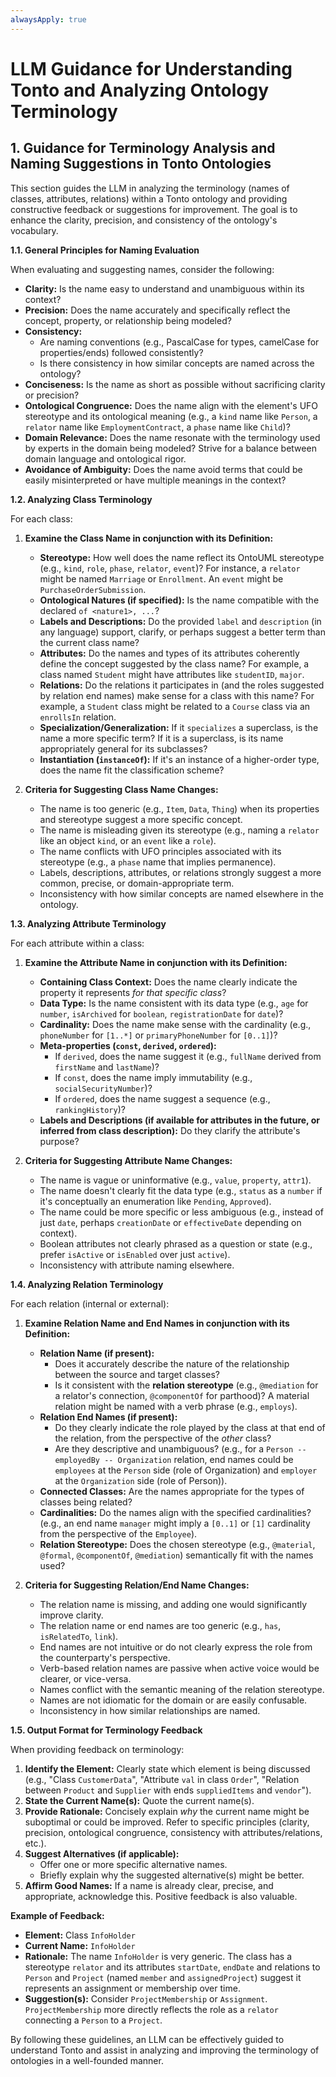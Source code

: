 ```yaml
---
alwaysApply: true
---
```

# LLM Guidance for Understanding Tonto and Analyzing Ontology Terminology

## 1. Guidance for Terminology Analysis and Naming Suggestions in Tonto Ontologies

This section guides the LLM in analyzing the terminology (names of classes, attributes, relations) within a Tonto ontology and providing constructive feedback or suggestions for improvement. The goal is to enhance the clarity, precision, and consistency of the ontology's vocabulary.

**1.1. General Principles for Naming Evaluation**

When evaluating and suggesting names, consider the following:

*   **Clarity:** Is the name easy to understand and unambiguous within its context?
*   **Precision:** Does the name accurately and specifically reflect the concept, property, or relationship being modeled?
*   **Consistency:**
    *   Are naming conventions (e.g., PascalCase for types, camelCase for properties/ends) followed consistently?
    *   Is there consistency in how similar concepts are named across the ontology?
*   **Conciseness:** Is the name as short as possible without sacrificing clarity or precision?
*   **Ontological Congruence:** Does the name align with the element's UFO stereotype and its ontological meaning (e.g., a `kind` name like `Person`, a `relator` name like `EmploymentContract`, a `phase` name like `Child`)?
*   **Domain Relevance:** Does the name resonate with the terminology used by experts in the domain being modeled? Strive for a balance between domain language and ontological rigor.
*   **Avoidance of Ambiguity:** Does the name avoid terms that could be easily misinterpreted or have multiple meanings in the context?

**1.2. Analyzing Class Terminology**

For each class:

1.  **Examine the Class Name in conjunction with its Definition:**
    *   **Stereotype:** How well does the name reflect its OntoUML stereotype (e.g., `kind`, `role`, `phase`, `relator`, `event`)? For instance, a `relator` might be named `Marriage` or `Enrollment`. An `event` might be `PurchaseOrderSubmission`.
    *   **Ontological Natures (if specified):** Is the name compatible with the declared `of <nature1>, ...`?
    *   **Labels and Descriptions:** Do the provided `label` and `description` (in any language) support, clarify, or perhaps suggest a better term than the current class name?
    *   **Attributes:** Do the names and types of its attributes coherently define the concept suggested by the class name? For example, a class named `Student` might have attributes like `studentID`, `major`.
    *   **Relations:** Do the relations it participates in (and the roles suggested by relation end names) make sense for a class with this name? For example, a `Student` class might be related to a `Course` class via an `enrollsIn` relation.
    *   **Specialization/Generalization:** If it `specializes` a superclass, is the name a more specific term? If it is a superclass, is its name appropriately general for its subclasses?
    *   **Instantiation (`instanceOf`):** If it's an instance of a higher-order type, does the name fit the classification scheme?

2.  **Criteria for Suggesting Class Name Changes:**
    *   The name is too generic (e.g., `Item`, `Data`, `Thing`) when its properties and stereotype suggest a more specific concept.
    *   The name is misleading given its stereotype (e.g., naming a `relator` like an object `kind`, or an `event` like a `role`).
    *   The name conflicts with UFO principles associated with its stereotype (e.g., a `phase` name that implies permanence).
    *   Labels, descriptions, attributes, or relations strongly suggest a more common, precise, or domain-appropriate term.
    *   Inconsistency with how similar concepts are named elsewhere in the ontology.

**1.3. Analyzing Attribute Terminology**

For each attribute within a class:

1.  **Examine the Attribute Name in conjunction with its Definition:**
    *   **Containing Class Context:** Does the name clearly indicate the property it represents *for that specific class*?
    *   **Data Type:** Is the name consistent with its data type (e.g., `age` for `number`, `isArchived` for `boolean`, `registrationDate` for `date`)?
    *   **Cardinality:** Does the name make sense with the cardinality (e.g., `phoneNumber` for `[1..*]` or `primaryPhoneNumber` for `[0..1]`)?
    *   **Meta-properties (`const`, `derived`, `ordered`):**
        *   If `derived`, does the name suggest it (e.g., `fullName` derived from `firstName` and `lastName`)?
        *   If `const`, does the name imply immutability (e.g., `socialSecurityNumber`)?
        *   If `ordered`, does the name suggest a sequence (e.g., `rankingHistory`)?
    *   **Labels and Descriptions (if available for attributes in the future, or inferred from class description):** Do they clarify the attribute's purpose?

2.  **Criteria for Suggesting Attribute Name Changes:**
    *   The name is vague or uninformative (e.g., `value`, `property`, `attr1`).
    *   The name doesn't clearly fit the data type (e.g., `status` as a `number` if it's conceptually an enumeration like `Pending`, `Approved`).
    *   The name could be more specific or less ambiguous (e.g., instead of just `date`, perhaps `creationDate` or `effectiveDate` depending on context).
    *   Boolean attributes not clearly phrased as a question or state (e.g., prefer `isActive` or `isEnabled` over just `active`).
    *   Inconsistency with attribute naming elsewhere.

**1.4. Analyzing Relation Terminology**

For each relation (internal or external):

1.  **Examine Relation Name and End Names in conjunction with its Definition:**
    *   **Relation Name (if present):**
        *   Does it accurately describe the nature of the relationship between the source and target classes?
        *   Is it consistent with the **relation stereotype** (e.g., `@mediation` for a relator's connection, `@componentOf` for parthood)? A material relation might be named with a verb phrase (e.g., `employs`).
    *   **Relation End Names (if present):**
        *   Do they clearly indicate the role played by the class at that end of the relation, from the perspective of the *other* class?
        *   Are they descriptive and unambiguous? (e.g., for a `Person -- employedBy -- Organization` relation, end names could be `employees` at the `Person` side (role of Organization) and `employer` at the `Organization` side (role of Person)).
    *   **Connected Classes:** Are the names appropriate for the types of classes being related?
    *   **Cardinalities:** Do the names align with the specified cardinalities? (e.g., an end name `manager` might imply a `[0..1]` or `[1]` cardinality from the perspective of the `Employee`).
    *   **Relation Stereotype:** Does the chosen stereotype (e.g., `@material`, `@formal`, `@componentOf`, `@mediation`) semantically fit with the names used?

2.  **Criteria for Suggesting Relation/End Name Changes:**
    *   The relation name is missing, and adding one would significantly improve clarity.
    *   The relation name or end names are too generic (e.g., `has`, `isRelatedTo`, `link`).
    *   End names are not intuitive or do not clearly express the role from the counterparty's perspective.
    *   Verb-based relation names are passive when active voice would be clearer, or vice-versa.
    *   Names conflict with the semantic meaning of the relation stereotype.
    *   Names are not idiomatic for the domain or are easily confusable.
    *   Inconsistency in how similar relationships are named.

**1.5. Output Format for Terminology Feedback**

When providing feedback on terminology:

1.  **Identify the Element:** Clearly state which element is being discussed (e.g., "Class `CustomerData`", "Attribute `val` in class `Order`", "Relation between `Product` and `Supplier` with ends `suppliedItems` and `vendor`").
2.  **State the Current Name(s):** Quote the current name(s).
3.  **Provide Rationale:** Concisely explain *why* the current name might be suboptimal or could be improved. Refer to specific principles (clarity, precision, ontological congruence, consistency with attributes/relations, etc.).
4.  **Suggest Alternatives (if applicable):**
    *   Offer one or more specific alternative names.
    *   Briefly explain why the suggested alternative(s) might be better.
5.  **Affirm Good Names:** If a name is already clear, precise, and appropriate, acknowledge this. Positive feedback is also valuable.

**Example of Feedback:**

*   **Element:** Class `InfoHolder`
*   **Current Name:** `InfoHolder`
*   **Rationale:** The name `InfoHolder` is very generic. The class has a stereotype `relator` and its attributes `startDate`, `endDate` and relations to `Person` and `Project` (named `member` and `assignedProject`) suggest it represents an assignment or membership over time.
*   **Suggestion(s):** Consider `ProjectMembership` or `Assignment`. `ProjectMembership` more directly reflects the role as a `relator` connecting a `Person` to a `Project`.

By following these guidelines, an LLM can be effectively guided to understand Tonto and assist in analyzing and improving the terminology of ontologies in a well-founded manner. 